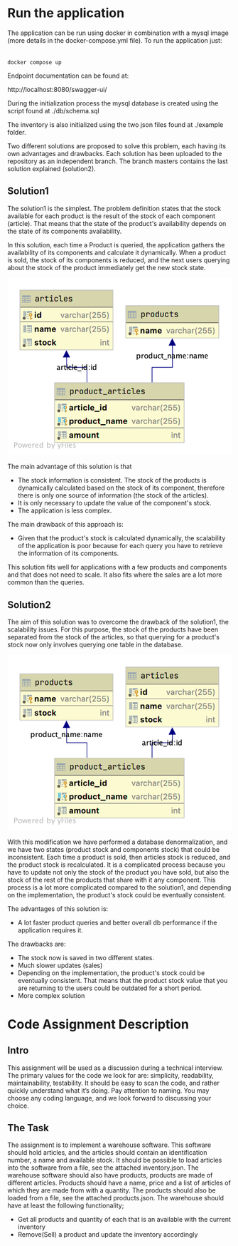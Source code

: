 # Run the application

The application can be run using docker in combination with a mysql image (more details in the docker-compose.yml file).
To run the application just:

<code>
docker compose up
</code>

Endpoint documentation can be found at:

http://localhost:8080/swagger-ui/

During the initialization process the mysql database is created using the script found at ./db/schema.sql

The inventory is also initialized using the two json files found at ./example folder.

Two different solutions are proposed to solve this problem, each having its own advantages and drawbacks.
Each solution has been uploaded to the repository as an independent branch. The branch masters contains the 
last solution explained (solution2).

## Solution1
The solution1 is the simplest. The problem definition states that the stock available for each product is the
result of the stock of each component (article). That means that the state of the product's availability depends on
the state of its components availability. 

In this solution, each time a Product is queried, the application gathers
the availability of its components and calculate it dynamically. When a product is sold, the stock of its 
components is reduced, and the next users querying about the stock of the product immediately get the new
stock state.

![Solution1DBDiagram](images/solution1DbDiagram.png)

The main advantage of this solution is that
- The stock information is consistent. The stock of the products is dynamically calculated based on the stock of its component, 
  therefore there is only one source of information (the stock of the articles).
- It is only necessary to update the value of the component's stock.
- The application is less complex.

The main drawback of this approach is:
- Given that the product's stock is calculated dynamically, the scalability of the application is poor because for each
query you have to retrieve the information of its components.

This solution fits well for applications with a few products and components and that does not need to scale. It also fits
where the sales are a lot more common than the queries.

## Solution2
The aim of this solution was to overcome the drawback of the solution1, the scalability issues. For this purpose, the stock
of the products have been separated from the stock of the articles, so that querying for a product's stock now only involves
querying one table in the database.

![Solution2DBDiagram](images/solution2DbDiagram.png)

With this modification we have performed a database denormalization, and we have two states (product stock and components stock)
that could be inconsistent. Each time a product is sold, then articles stock is reduced, and the product stock is recalculated.
It is a complicated process because you have to update not only the stock of the product you have sold, but also the stock
of the rest of the products that share with it any component. This process is a lot more complicated compared to the solution1,
and depending on the implementation, the product's stock could be eventually consistent.

The advantages of this solution is:
- A lot faster product queries and better overall db performance if the application requires it.

The drawbacks are:
- The stock now is saved in two different states.
- Much slower updates (sales)
- Depending on the implementation, the product's stock could be eventually consistent. That means that the product stock value
  that you are returning to the users could be outdated for a short period.
- More complex solution

# Code Assignment Description

## Intro

This assignment will be used as a discussion during a technical interview. The primary values for the code we look for
are: simplicity, readability, maintainability, testability. It should be easy to scan the code, and rather quickly
understand what it’s doing. Pay attention to naming. You may choose any coding language, and we look forward to
discussing your choice.

## The Task

The assignment is to implement a warehouse software. This software should hold articles, and the articles should contain
an identification number, a name and available stock. It should be possible to load articles into the software from a
file, see the attached inventory.json. The warehouse software should also have products, products are made of different
articles. Products should have a name, price and a list of articles of which they are made from with a quantity. The
products should also be loaded from a file, see the attached products.json. The warehouse should have at least the
following functionality;

* Get all products and quantity of each that is an available with the current inventory
* Remove(Sell) a product and update the inventory accordingly
